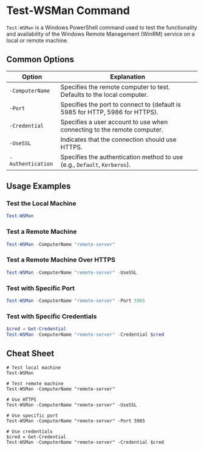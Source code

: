 # Test-WSMan Command

`Test-WSMan` is a Windows PowerShell command used to test the functionality and availability of the Windows Remote Management (WinRM) service on a local or remote machine.

## Common Options

| Option             | Explanation                                                                 |
|--------------------|-----------------------------------------------------------------------------|
| `-ComputerName`    | Specifies the remote computer to test. Defaults to the local computer.     |
| `-Port`            | Specifies the port to connect to (default is 5985 for HTTP, 5986 for HTTPS).|
| `-Credential`      | Specifies a user account to use when connecting to the remote computer.    |
| `-UseSSL`          | Indicates that the connection should use HTTPS.                             |
| `-Authentication`  | Specifies the authentication method to use (e.g., `Default`, `Kerberos`).   |

## Usage Examples

### Test the Local Machine

```powershell
Test-WSMan
```

### Test a Remote Machine

```powershell
Test-WSMan -ComputerName "remote-server"
```

### Test a Remote Machine Over HTTPS

```powershell
Test-WSMan -ComputerName "remote-server" -UseSSL
```

### Test with Specific Port

```powershell
Test-WSMan -ComputerName "remote-server" -Port 5985
```

### Test with Specific Credentials

```powershell
$cred = Get-Credential
Test-WSMan -ComputerName "remote-server" -Credential $cred
```

## Cheat Sheet

```plaintext
# Test local machine
Test-WSMan

# Test remote machine
Test-WSMan -ComputerName "remote-server"

# Use HTTPS
Test-WSMan -ComputerName "remote-server" -UseSSL

# Use specific port
Test-WSMan -ComputerName "remote-server" -Port 5985

# Use credentials
$cred = Get-Credential
Test-WSMan -ComputerName "remote-server" -Credential $cred
```
